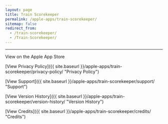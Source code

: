 ```yaml
---
layout: page
title: Train Scorekeeper
permalink: /apple-apps/train-scorekeeper/
sitemap: false
redirect_from:
  - /train-scorekeeper/
  - /Train-Scorekeeper/
---
```


-----------------

View on the Apple App Store

[View Privacy Policy]({{ site.baseurl }}/apple-apps/train-scorekeeper/privacy-policy/ "Privacy Policy")

[View Support]({{ site.baseurl }}/apple-apps/train-scorekeeper/support/ "Support")

[View Version History]({{ site.baseurl }}/apple-apps/train-scorekeeper/version-history/ "Version History")

[View Credits]({{ site.baseurl }}/apple-apps/train-scorekeeper/credits/ "Credits")
